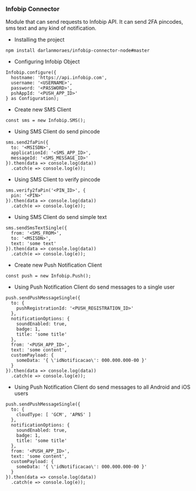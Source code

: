 ### Infobip Connector

Module that can send requests to Infobip API. It can send 2FA pincodes, sms text and any kind of notification.

- Installing the project

```
npm install darlanmoraes/infobip-connector-node#master
```

- Configuring Infobip Object

```
Infobip.configure({
  hostname: 'https://api.infobip.com', 
  username: '<USERNAME>', 
  password: '<PASSWORD>',
  pshAppId: '<PUSH_APP_ID>'
} as Configuration);
```

- Create new SMS Client

```
const sms = new Infobip.SMS();
```

- Using SMS Client do send pincode

```
sms.send2faPin({
  to: '<MSISDN>',
  applicationId: '<SMS_APP_ID>',
  messageId: '<SMS_MESSAGE_ID>'
}).then(data => console.log(data))
  .catch(e => console.log(e));
```

- Using SMS Client to verify pincode

```
sms.verify2faPin('<PIN_ID>', {
  pin: '<PIN>'
}).then(data => console.log(data))
  .catch(e => console.log(e));
```

- Using SMS Client do send simple text

```
sms.sendSmsTextSingle({
  from: '<SMS_FROM>',
  to: '<MSISDN>',
  text: 'some text'
}).then(data => console.log(data))
  .catch(e => console.log(e));
```

- Create new Push Notification Client

```
const push = new Infobip.Push();
```

- Using Push Notification Client do send messages to a single user

```
push.sendPushMessageSingle({
  to: {
    pushRegistrationId: '<PUSH_REGISTRATION_ID>'
  },
  notificationOptions: {
    soundEnabled: true,
    badge: 1,
    title: 'some title'
  },
  from: '<PUSH_APP_ID>',
  text: 'some content',
  customPayload: {
    someData: '{ \'idNotificacao\': 000.000.000-00 }'
  }
}).then(data => console.log(data))
  .catch(e => console.log(e));
```

- Using Push Notification Client do send messages to all Android and iOS users

```
push.sendPushMessageSingle({
  to: {
    cloudType: [ 'GCM', 'APNS' ]
  },
  notificationOptions: {
    soundEnabled: true,
    badge: 1,
    title: 'some title'
  },
  from: '<PUSH_APP_ID>',
  text: 'some content',
  customPayload: {
    someData: '{ \'idNotificacao\': 000.000.000-00 }'
  }
}).then(data => console.log(data))
  .catch(e => console.log(e));
```